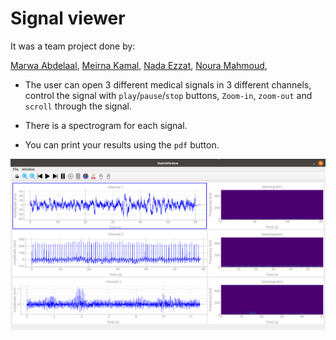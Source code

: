 # Signal viewer

It was a team project done by:

[Marwa Abdelaal](https://github.com/MarwaAbdelAal), 
[Meirna Kamal](https://github.com/Meirna-kamal), 
[Nada Ezzat](https://github.com/nadaezzat-99), 
[Noura Mahmoud](https://github.com/Noura-Mahmoud), 

- The user can open 3 different medical signals in 3 different channels, control the signal with `play`/`pause`/`stop` buttons, `Zoom-in`, `zoom-out` and `scroll` through the signal.
  
- There is a spectrogram for each signal.

- You can print your results using the `pdf` button.

![app](app.png)
